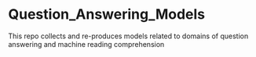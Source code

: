 # Question_Answering_Models
This repo collects and re-produces models related to domains of question answering and machine reading comprehension
